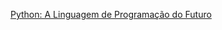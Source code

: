 [Python: A Linguagem de Programação do Futuro](https://awari.com.br/python-a-linguagem-de-programacao-do-futuro-3/?utm_source=blog&utm_campaign=projeto+blog&utm_medium=Python:%20A%20Linguagem%20de%20Programa%C3%A7%C3%A3o%20do%20Futuro#:~:text=Operadores%20de%20Identidade%3A%20Os%20operadores,o%20mesmo%20objeto%20na%20mem%C3%B3ria.)